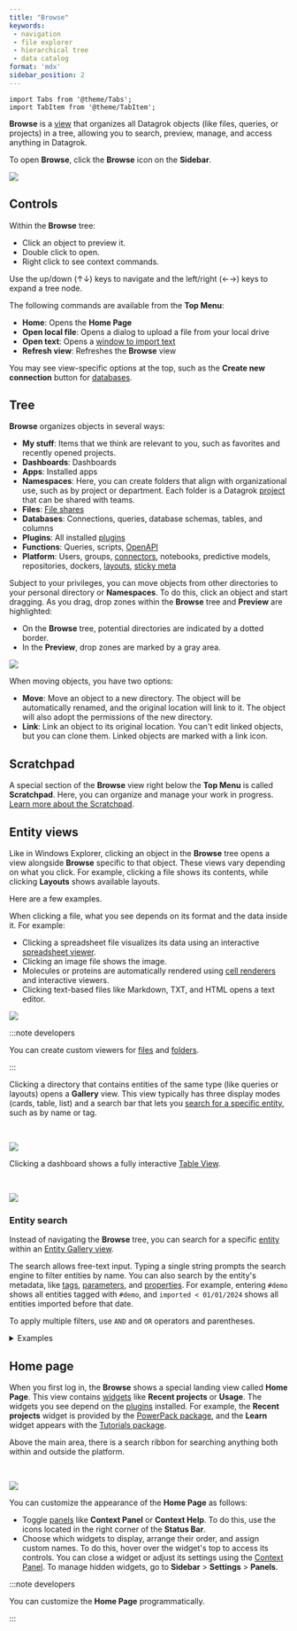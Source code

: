```yaml
---
title: "Browse"
keywords:
 - navigation
 - file explorer
 - hierarchical tree
 - data catalog
format: 'mdx'
sidebar_position: 2
---
```


```mdx-code-block
import Tabs from '@theme/Tabs';
import TabItem from '@theme/TabItem';
```

**Browse** is a [view](views.md) that organizes all Datagrok objects (like
files, queries, or projects) in a tree, allowing you to search,
preview, manage, and access anything in Datagrok. 

To open **Browse**, click the **Browse** icon on the **Sidebar**.

![](img/browse-main.gif)

## Controls

Within the **Browse** tree:
* Click an object to preview it.
* Double click to open.
* Right click to see context commands.

Use the up/down (↑↓) keys to navigate and the left/right (←→) keys to expand a tree node.

The following commands are available from the **Top Menu**:

* **Home**: Opens the **Home Page**
* **Open local file**: Opens a dialog to upload a file from your local drive
* **Open text**: Opens a [window to import text](../../../access/files/files.md)
* **Refresh view**: Refreshes the **Browse** view

You may see view-specific options at the top, such as the **Create new connection** button for [databases](../../../access/databases/databases.md).

## Tree

**Browse** organizes objects in several ways:

* **My stuff**: Items that we think are relevant to you, such as favorites and recently opened projects.
* **Dashboards**: Dashboards
* **Apps**: Installed apps
* **Namespaces**: Here, you can create
   folders that align with organizational use, such as by project or department. Each folder is a Datagrok [project](../../concepts/project/project.md) that can be shared with teams.  
* **Files**: [File shares](../../../access/files/files.md)
* **Databases**: Connections, queries, database schemas, tables, and columns
* **Plugins**: All installed [plugins](../../plugins.md)
* **Functions**: Queries, scripts, [OpenAPI](../../../access/open-api.md)
* **Platform**: Users, groups, [connectors](../../../access/databases/connectors/connectors.md), notebooks, predictive models, repositories, dockers, [layouts](../../../visualize/view-layout.md), [sticky meta](../../../govern/catalog/sticky-meta.md)

<!--
* **Platform-centric** (**Platform**): This hierarchy provides quick access
  to the platform's connections, repositories, users and groups, and so on.-->

Subject to your privileges, you can move objects from other directories to your personal directory or
**Namespaces**. To do this, click an object and start dragging. As you drag,
drop zones within the **Browse** tree and **Preview** are highlighted:

* On the **Browse** tree, potential directories are indicated by a dotted border.
* In the **Preview**, drop zones are marked by a gray area.

![](img/namespaces-drag-and-drop.gif)

When moving objects, you have two options:

* **Move**: Move an object to a new directory. The object will be automatically renamed, and
  the original location will link to it. The object will also adopt the
  permissions of the new directory.
* **Link**: Link an object to its original location. You can't edit linked objects, but you
  can clone them. Linked objects are marked with a link icon.

## Scratchpad

A special section of the **Browse** view right below the **Top Menu** is called
**Scratchpad**. Here, you can organize and manage your work in progress.
[Learn more about the Scratchpad](../../concepts/project/project.md#scratchpad). 

## Entity views

Like in Windows Explorer, clicking an object in the **Browse** tree opens a view
alongside **Browse** specific to that object. These views vary depending on what
you click. For example, clicking a file shows its contents, while clicking **Layouts**
shows available layouts.

Here are a few examples.

<Tabs>
<TabItem value="files" label="Files" default>

When clicking a file, what you see depends on its format and the data inside it. For example:

* Clicking a spreadsheet file visualizes its data using an interactive
  [spreadsheet viewer](../../../visualize/viewers/grid.md).
* Clicking an image file shows the image.
* Molecules or proteins are automatically rendered using [cell renderers](../../../visualize/viewers/grid.md#cell-renderers) and interactive
  viewers.
* Clicking text-based files like Markdown, TXT, and HTML opens a text editor.

![](../../../access/files/img/file-manager-file-browsing.gif)

:::note developers

You can create custom viewers for
[files](../../../develop/how-to/create-custom-file-viewers.md) and
[folders](../../../develop/how-to/folder-content-preview.md).

:::

</TabItem>
<TabItem value="entity-galleries" label="Entity galleries">

Clicking a directory that contains entities of the same type (like queries or
layouts) opens a **Gallery** view. This view typically has three display modes
(cards, table, list) and a search bar that lets you [search for a specific
entity](#entity-search), such as by name or tag.

<br/>

![](img/browse-entity-gallery.gif)

</TabItem>
<TabItem value="dashboards" label="Dashboards">

Clicking a dashboard shows a fully interactive [Table View](../views/table-view.md).

<br/>

![](img/browse-view-dashboard.gif)

</TabItem>
</Tabs>

### Entity search

Instead of navigating the **Browse** tree, you can search for a specific
[entity](../../concepts/objects.md) within an [Entity Gallery view](#entity-views). 

The search allows free-text input. Typing a single string prompts the search
engine to filter entities by name. You can also search by the entity's metadata,
like [tags](../../../govern/catalog/tags.md),
[parameters](../../concepts/objects.md#parameters), and
[properties](../../concepts/objects.md#properties). For example, entering
`#demo` shows all entities tagged with `#demo`, and `imported < 01/01/2024`
shows all entities imported before that date. 

To apply multiple filters, use `AND` and `OR` operators and parentheses.

<details>
<summary>Examples</summary>

Unstructured query; looks for 'biologics' in title and description:

```
Biologics
```

Tagged as #demo:

```
#demo
```

Tagged as either either #demo or #chem:

```
#demo or #chem
```

Created in the last 7 days:

```
createdOn > -1w
```

Complex conditions:

```
(#demo and #chem) or author = "john@google.com"
starredBy = @current or author = @current
```

Created by recently joined users:

```
author.joined > -5d
```

</details>

## Home page

When you first log in, the **Browse** shows a special landing view called **Home Page**. This view contains
[widgets](../../../visualize/widgets.md) like **Recent projects** or **Usage**.
The widgets you see depend on the [plugins](../../plugins.md) installed. For example, the
**Recent projects** widget is provided by the [PowerPack
package](https://github.com/datagrok-ai/public/tree/master/packages/PowerPack),
and the **Learn** widget appears with the [Tutorials
package](https://github.com/datagrok-ai/public/tree/master/packages/Tutorials).

Above the main area, there is a search ribbon for searching anything both within and outside the platform.

<br/>

![](../img/home-page.png)

You can customize the appearance of the **Home Page** as follows:
* Toggle [panels](../panels/panels.md) like **Context Panel** or **Context
  Help**. To do this, use the icons located in the right corner of the **Status
  Bar**.
* Choose which widgets to display, arrange their order, and assign custom names.
  To do this, hover over the widget's top to access its controls. You can close
  a widget or adjust its settings using the [Context Panel](../panels/panels.md#context-panel). To manage hidden widgets, go to
  **Sidebar** > **Settings** > **Panels**.

:::note developers

You can customize the **Home Page** programmatically.

:::
